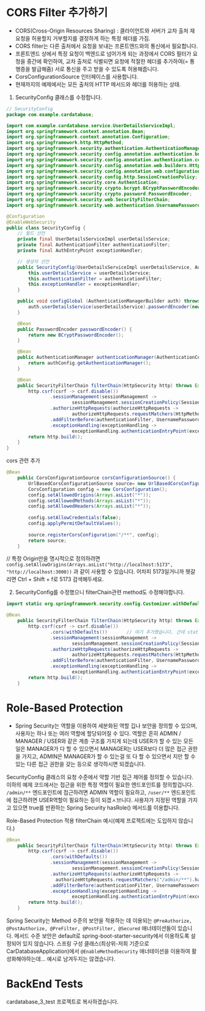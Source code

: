 # CORS Filter 추가하기
- CORS(Cross-Origin Resources Sharing) : 클라이언트와 서버가 교차 출처 재요청을 허용할지 거부할지를 결정하게 하는 특정 헤더를 가짐. 
- CORS filter는 다른 출처에서 요청을 보내는 프론트엔드와의 통신에서 필요합니다.
- 프론트엔드 상에서 특정 요청이 백엔드로 넘어가게 되는 과정에서 CORS 필터가 요청을 중간에 확인하여, 교차 출처로 식별되면 요청에 적절한 헤더를 추가하여(= 통행증을 발급해줌) 서로 통신을 주고 받을 수 있도록 허용해줍니다.
- CorsConfigurationSource 인터페이스를 사용합니다.
- 현재까지의 예제에서는 모든 출처의 HTTP 메서드와 헤더를 허용하는 상태.

1. SecurityConfig 클래스를 수정합니다.
```java
// SecurityConfig
package com.example.cardatabase;

import com.example.cardatabase.service.UserDetailsServiceImpl;
import org.springframework.context.annotation.Bean;
import org.springframework.context.annotation.Configuration;
import org.springframework.http.HttpMethod;
import org.springframework.security.authentication.AuthenticationManager;
import org.springframework.security.config.annotation.authentication.builders.AuthenticationManagerBuilder;
import org.springframework.security.config.annotation.authentication.configuration.AuthenticationConfiguration;
import org.springframework.security.config.annotation.web.builders.HttpSecurity;
import org.springframework.security.config.annotation.web.configuration.EnableWebSecurity;
import org.springframework.security.config.http.SessionCreationPolicy;
import org.springframework.security.core.Authentication;
import org.springframework.security.crypto.bcrypt.BCryptPasswordEncoder;
import org.springframework.security.crypto.password.PasswordEncoder;
import org.springframework.security.web.SecurityFilterChain;
import org.springframework.security.web.authentication.UsernamePasswordAuthenticationFilter;

@Configuration
@EnableWebSecurity
public class SecurityConfig {
    // 필드 선언
    private final UserDetailsServiceImpl userDetailsService;
    private final AuthenticationFilter authenticationFilter;
    private final AuthEntryPoint exceptionHandler;

    // 생성자 선언
    public SecurityConfig(UserDetailsServiceImpl userDetailsService, AuthenticationFilter authenticationFilter, AuthEntryPoint exceptionHandler) {
        this.userDetailsService = userDetailsService;
        this.authenticationFilter = authenticationFilter;
        this.exceptionHandler = exceptionHandler;
    }

    public void configGlobal (AuthenticationManagerBuilder auth) throws Exception {
        auth.userDetailsService(userDetailsService).passwordEncoder(new BCryptPasswordEncoder());
    }

    @Bean
    public PasswordEncoder passwordEncoder() {
        return new BCryptPasswordEncoder();
    }

    @Bean
    public AuthenticationManager authenticationManager(AuthenticationConfiguration authConfig) throws Exception {
        return authConfig.getAuthenticationManager();
    }

    @Bean
    public SecurityFilterChain filterChain(HttpSecurity http) throws Exception {
        http.csrf(csrf -> csrf.disable())
                .sessionManagement(sessionManagement ->
                        sessionManagement.sessionCreationPolicy(SessionCreationPolicy.STATELESS))
                .authorizeHttpRequests(authorizeHttpRequests ->
                        authorizeHttpRequests.requestMatchers(HttpMethod.POST, "/login").permitAll().anyRequest().authenticated())
                .addFilterBefore(authenticationFilter, UsernamePasswordAuthenticationFilter.class)
                .exceptionHandling(exceptionHandling ->
                        exceptionHandling.authenticationEntryPoint(exceptionHandler));
        return http.build();
    }
}
```

cors 관련 추가
```java
@Bean
    public CorsConfigurationSource corsConfigurationSource() {
        UrlBasedCorsConfigurationSource source= new UrlBasedCorsConfigurationSource();
        CorsConfiguration config = new CorsConfiguration();
        config.setAllowedOrigins(Arrays.asList("*"));
        config.setAllowedMethods(Arrays.asList("*"));
        config.setAllowedHeaders(Arrays.asList("*"));
        
        config.setAllowCredentials(false);
        config.applyPermitDefaultValues();
        
        source.registerCorsConfiguration("/**", config);
        return source;
    }
```
// 특정 Origin만을 명시적으로 정의하려면
`config.setAllowOrigins(Arrays.asList("http://localhost:5173", "http://localhost:3000))`
과 같이 사용할 수 있습니다. 어차피 5173일거니까 헷갈리면 Ctrl + Shift + f로 5173 검색해두세요.

2. SecurityConfig를 수정했으니 filterChain관련 method도 수정해야합니다.
```java
import static org.springframework.security.config.Customizer.withDefaults;

@Bean
    public SecurityFilterChain filterChain(HttpSecurity http) throws Exception {
        http.csrf(csrf -> csrf.disable())
                .cors(withDefaults())       // 여기 추가했습니다. 근데 static 메서드 추가하는 import문도 추가됨.
                .sessionManagement(sessionManagement ->
                        sessionManagement.sessionCreationPolicy(SessionCreationPolicy.STATELESS))
                .authorizeHttpRequests(authorizeHttpRequests ->
                        authorizeHttpRequests.requestMatchers(HttpMethod.POST, "/login").permitAll().anyRequest().authenticated())
                .addFilterBefore(authenticationFilter, UsernamePasswordAuthenticationFilter.class)
                .exceptionHandling(exceptionHandling ->
                        exceptionHandling.authenticationEntryPoint(exceptionHandler));
        return http.build();
    }
```

# Role-Based Protection
- Spring Security는 역할을 이용하여 세분화된 역할 깁나 보안을 정의할 수 있으며, 사용자는 하나 또는 여러 역할에 할당되어질 수 있다. 역할은 흔히 ADMIN / MANAGER / USER와 같은 계층 구조를 가지게 되는데 USER가 할 수 있는 모든 일은 MANAGER가 다 할 수 있으면서 MANAGER는 USER보다 더 많은 접근 권한을 가지고, ADMIN은 MANAGER가 할 수 있는걸 또 다 할 수 있으면서 지만 할 수 있는 다른 접근 권한을 갖는 등으로 생각하시면 되겠습니다.

SecurityConfig 클래스의 요청 수준에서 약할 기반 접근 제어를 정의할 수 있습니다. 이하의 예제 코드에서는 접근을 위한 특정 역할이 필요한 엔드포인트를 정의할겁니다. `/admin/**` 엔드포인트에 접근하려면 ADMIN 역할이 필요하고, `/user/**` 엔드포인트에 접근하려면 USER역할이 필요하는 등이 되겠ㅅ브니다. 사용자가 지정된 역할을 가지고 있으면 true를 반환하는 Spring Security hasRole() 메서드를 이용합니다.

Role-Based Protection 적용 filterChain 예시(예제 프로젝트에는 도입하지 않습니다.)
```java
@Bean
    public SecurityFilterChain filterChain(HttpSecurity http) throws Exception {
        http.csrf(csrf -> csrf.disable())
                .cors(withDefaults())
                .sessionManagement(sessionManagement ->
                        sessionManagement.sessionCreationPolicy(SessionCreationPolicy.STATELESS))
                .authorizeHttpRequests(authorizeHttpRequests -> 
                  authorizeHttpRequests.requestMatchers("/admin/**").hasRole("ADMIN").requestMatchers("/user/**").hasRole("USER").anyRequest().authenticated)
                .addFilterBefore(authenticationFilter, UsernamePasswordAuthenticationFilter.class)
                .exceptionHandling(exceptionHandling ->
                        exceptionHandling.authenticationEntryPoint(exceptionHandler));
        return http.build();
    }
```

Spring Security는 Method 수준의 보안을 적용하는 데 이용되는 `@PreAuthorize, @PostAuthorize, @PreFilter, @PostFilter, @Secured` 애너테이션들이 있습니다. 메서드 수준 보안은 default로 spring-boot-starter-security에서 이용하도록 설정되어 있지 않습니다. 스프링 구성 클래스(최상위-저희 기준으로 CarDatabaseApplication)에서 `@EnableMethodSecurity` 애너테이션을 이용하여 활성화해야하는데...
예시로 남겨두지는 않겠습니다.

# BackEnd Tests
cardatabase_3_test 프로젝트로 복사하겠습니다.
